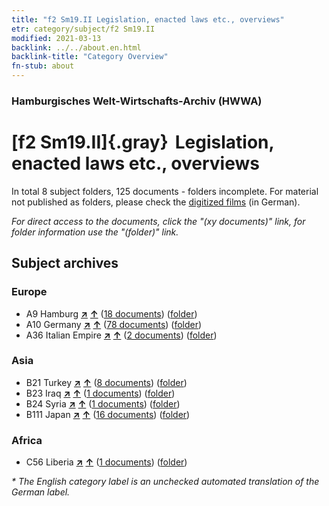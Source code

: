 ```yaml
---
title: "f2 Sm19.II Legislation, enacted laws etc., overviews"
etr: category/subject/f2 Sm19.II
modified: 2021-03-13
backlink: ../../about.en.html
backlink-title: "Category Overview"
fn-stub: about
---
```


### Hamburgisches Welt-Wirtschafts-Archiv (HWWA)
# [f2 Sm19.II]{.gray}&#8201; Legislation, enacted laws etc., overviews&#160; 





In total 8 subject folders, 125 documents - folders incomplete.
For material not published as folders, please check the [digitized films](/film/h1_sh) (in German).

_For direct access to the documents, click the "(xy documents)" link, for folder information use the "(folder)" link._

## Subject archives



### Europe

- A9 Hamburg [**&nearr;**](../../../geo/i/140905/about.en.html "Hamburg (all folders)") [**&uarr;**](../../../geo/about.en.html#A9 "Country category system") (<a href="https://pm20.zbw.eu/dfgview/sh/140905,144304" title="about: Hamburg : Legislation, enacted laws etc., overviews" target="_blank">18 documents</a>) ([folder](http://purl.org/pressemappe20/folder/sh/140905,144304))
- A10 Germany [**&nearr;**](../../../geo/i/126128/about.en.html "Germany (all folders)") [**&uarr;**](../../../geo/about.en.html#A10 "Country category system") (<a href="https://pm20.zbw.eu/dfgview/sh/126128,144304" title="about: Germany : Legislation, enacted laws etc., overviews" target="_blank">78 documents</a>) ([folder](http://purl.org/pressemappe20/folder/sh/126128,144304))
- A36 Italian Empire [**&nearr;**](../../../geo/i/141012/about.en.html "Italian Empire (all folders)") [**&uarr;**](../../../geo/about.en.html#A36 "Country category system") (<a href="https://pm20.zbw.eu/dfgview/sh/141012,144304" title="about: Italian Empire : Legislation, enacted laws etc., overviews" target="_blank">2 documents</a>) ([folder](http://purl.org/pressemappe20/folder/sh/141012,144304))

### Asia

- B21 Turkey [**&nearr;**](../../../geo/i/141111/about.en.html "Turkey (all folders)") [**&uarr;**](../../../geo/about.en.html#B21 "Country category system") (<a href="https://pm20.zbw.eu/dfgview/sh/141111,144304" title="about: Turkey : Legislation, enacted laws etc., overviews" target="_blank">8 documents</a>) ([folder](http://purl.org/pressemappe20/folder/sh/141111,144304))
- B23 Iraq [**&nearr;**](../../../geo/i/141113/about.en.html "Iraq (all folders)") [**&uarr;**](../../../geo/about.en.html#B23 "Country category system") (<a href="https://pm20.zbw.eu/dfgview/sh/141113,144304" title="about: Iraq : Legislation, enacted laws etc., overviews" target="_blank">1 documents</a>) ([folder](http://purl.org/pressemappe20/folder/sh/141113,144304))
- B24 Syria [**&nearr;**](../../../geo/i/141114/about.en.html "Syria (all folders)") [**&uarr;**](../../../geo/about.en.html#B24 "Country category system") (<a href="https://pm20.zbw.eu/dfgview/sh/141114,144304" title="about: Syria : Legislation, enacted laws etc., overviews" target="_blank">1 documents</a>) ([folder](http://purl.org/pressemappe20/folder/sh/141114,144304))
- B111 Japan [**&nearr;**](../../../geo/i/141272/about.en.html "Japan (all folders)") [**&uarr;**](../../../geo/about.en.html#B111 "Country category system") (<a href="https://pm20.zbw.eu/dfgview/sh/141272,144304" title="about: Japan : Legislation, enacted laws etc., overviews" target="_blank">16 documents</a>) ([folder](http://purl.org/pressemappe20/folder/sh/141272,144304))

### Africa

- C56 Liberia [**&nearr;**](../../../geo/i/141405/about.en.html "Liberia (all folders)") [**&uarr;**](../../../geo/about.en.html#C56 "Country category system") (<a href="https://pm20.zbw.eu/dfgview/sh/141405,144304" title="about: Liberia : Legislation, enacted laws etc., overviews" target="_blank">1 documents</a>) ([folder](http://purl.org/pressemappe20/folder/sh/141405,144304))


_* The English category label is an unchecked automated translation of the German label._


